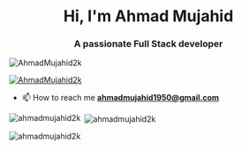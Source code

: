 <h1 align="center">Hi, I'm Ahmad Mujahid</h1>
<h3 align="center">A passionate Full Stack developer</h3>
 
<p align="left"> <img src="https://komarev.com/ghpvc/?username=AhmadMujahid2k&label=Profile%20views&color=0e75b6&style=flat" alt="AhmadMujahid2k" /> </p>

<p align="left"> <a href="https://github.com/ryo-ma/github-profile-trophy"><img src="https://github-profile-trophy.vercel.app/?username=AhmadMujahid2k" alt="AhmadMujahid2k" /></a> </p>

- 📫 How to reach me **ahmadmujahid1950@gmail.com**

<p><img align="left" src="https://github-readme-stats.vercel.app/api/top-langs?username=ahmadmujahid2k&show_icons=true&locale=en&layout=compact" alt="ahmadmujahid2k" /></p>

<p>&nbsp;<img align="center" src="https://github-readme-stats.vercel.app/api?username=ahmadmujahid2k&show_icons=true&locale=en" alt="ahmadmujahid2k" /></p>

<p><img align="center" src="https://github-readme-streak-stats.herokuapp.com/?user=ahmadmujahid2k&" alt="ahmadmujahid2k" /></p>
